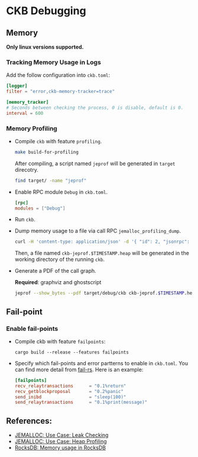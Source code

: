 # CKB Debugging

## Memory

**Only linux versions supported.**

### Tracking Memory Usage in Logs

Add the follow configuration into `ckb.toml`:

```toml
[logger]
filter = "error,ckb-memory-tracker=trace"

[memory_tracker]
# Seconds between checking the process, 0 is disable, default is 0.
interval = 600
```

### Memory Profiling

- Compile `ckb` with feature `profiling`.

  ```sh
  make build-for-profiling
  ```

  After compiling, a script named `jeprof` will be generated in `target` direcotry.

  ```sh
  find target/ -name "jeprof"
  ```

- Enable RPC module `Debug` in `ckb.toml`.

  ```toml
  [rpc]
  modules = ["Debug"]
  ```

- Run `ckb`.

- Dump memory usage to a file via call RPC `jemalloc_profiling_dump`.

  ```sh
  curl -H 'content-type: application/json' -d '{ "id": 2, "jsonrpc": "2.0", "method": "jemalloc_profiling_dump", "params": [] }' http://localhost:8114
  ```

  Then, a file named `ckb-jeprof.$TIMESTAMP.heap` will be generated in the working directory of the running `ckb`.

- Generate a PDF of the call graph.

  **Required**: graphviz and ghostscript

  ```sh
  jeprof --show_bytes --pdf target/debug/ckb ckb-jeprof.$TIMESTAMP.heap > call-graph.pdf
  ```

## Fail-point

### Enable fail-points

- Compile ckb with feature `failpoints`:

  ```shell
  cargo build --release --features failpoints
  ```

- Specify which fail-points and error partterns to enable in `ckb.toml`. You can find more detail from [fail-rs](https://github.com/tikv/fail-rs/blob/v0.4.0/src/lib.rs#L638-L667). Here is an example:

  ```toml
  [failpoints]
  recv_relaytransactions      = "0.1%return"
  recv_getblockproposal       = "0.2%panic"
  send_inibd                  = "sleep(100)"
  send_relaytransactions      = "0.1%print(message)"
  ```

## References:

- [JEMALLOC: Use Case: Leak Checking](https://github.com/jemalloc/jemalloc/wiki/Use-Case%3A-Leak-Checking)
- [JEMALLOC: Use Case: Heap Profiling](https://github.com/jemalloc/jemalloc/wiki/Use-Case%3A-Heap-Profiling)
- [RocksDB: Memory usage in RocksDB](https://github.com/facebook/rocksdb/wiki/Memory-usage-in-RocksDB)
